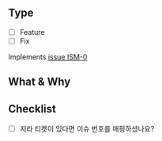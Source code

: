 ## Type
- [ ] Feature
- [ ] Fix

<!-- Jira Ticket - If the issue does not exist, remove it. -->
Implements [issue ISM-0](https://geezers-io.atlassian.net/browse/TM-0)

## What & Why
<!-- 무엇을 작업하셨나요? -->
<!-- 수정이라면, 어떤 이유로 수정되었나요? -->

## Checklist
- [ ] 지라 티켓이 있다면 이슈 번호를 매핑하셨나요?
